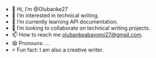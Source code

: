 - 👋 Hi, I’m @Olubanke27
- 👀 I’m interested in technical writing.
- 🌱 I’m currently learning API documentation.
- 💞️ I’m looking to collaborate on technical writing projects.
- 📫 How to reach me olubankeabayomi27@gmail.com.
- 😄 Pronouns: ...
- ⚡ Fun fact: I am also a creative writer.

<!---
Olubanke27/Olubanke27 is a ✨ special ✨ repository because its `README.md` (this file) appears on your GitHub profile.
You can click the Preview link to take a look at your changes.
--->
